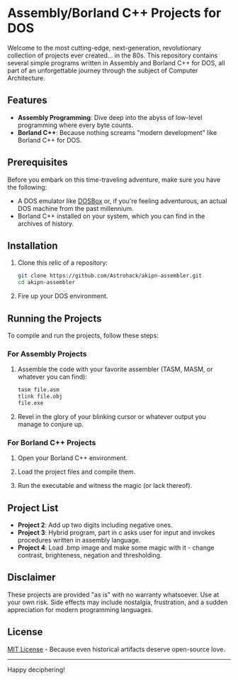 # Assembly/Borland C++ Projects for DOS

Welcome to the most cutting-edge, next-generation, revolutionary collection of projects ever created... in the 80s. This repository contains several simple programs written in Assembly and Borland C++ for DOS, all part of an unforgettable journey through the subject of Computer Architecture.

## Features

- **Assembly Programming**: Dive deep into the abyss of low-level programming where every byte counts.
- **Borland C++**: Because nothing screams "modern development" like Borland C++ for DOS.

## Prerequisites

Before you embark on this time-traveling adventure, make sure you have the following:

- A DOS emulator like [DOSBox](https://www.dosbox.com/download.php?main=1) or, if you're feeling adventurous, an actual DOS machine from the past millennium.
- Borland C++ installed on your system, which you can find in the archives of history.

## Installation

1. Clone this relic of a repository:

    ```bash
    git clone https://github.com/Astrohack/akipn-assembler.git
    cd akipn-assembler
    ```

2. Fire up your DOS environment.

## Running the Projects

To compile and run the projects, follow these steps:

### For Assembly Projects

1. Assemble the code with your favorite assembler (TASM, MASM, or whatever you can find):

    ```bash
    tasm file.asm
    tlink file.obj
    file.exe
    ```

2. Revel in the glory of your blinking cursor or whatever output you manage to conjure up.

### For Borland C++ Projects

1. Open your Borland C++ environment.

2. Load the project files and compile them.

3. Run the executable and witness the magic (or lack thereof).

## Project List

- **Project 2**: Add up two digits including negative ones.
- **Project 3**: Hybrid program, part in c asks user for input and invokes procedures written in assembly language.
- **Project 4**: Load .bmp image and make some magic with it - change contrast, brighteness, negation and thresholding.

## Disclaimer

These projects are provided "as is" with no warranty whatsoever. Use at your own risk. Side effects may include nostalgia, frustration, and a sudden appreciation for modern programming languages.

## License

[MIT License](LICENSE) - Because even historical artifacts deserve open-source love.

---

Happy deciphering!
